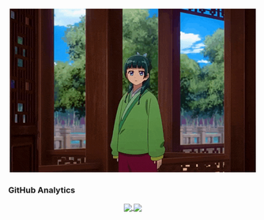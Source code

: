 <p align="center">
 <img src=assets/maomao.gif />
</p>

### GitHub Analytics

<p align="center">
<a href="https://github.com/Torfkopp">
    <img height="200" align="center" src="https://github-readme-stats-eight-theta.vercel.app/api?username=Torfkopp&show_icons=true&theme=dark&include_all_commits=true&count_private=true"/>
    <img height="200" align="center" src="https://github-readme-stats-eight-theta.vercel.app/api/top-langs/?username=torfkopp&layout=compact&theme=dark&langs_count=8&hide=java"/>
</a>
</p>

